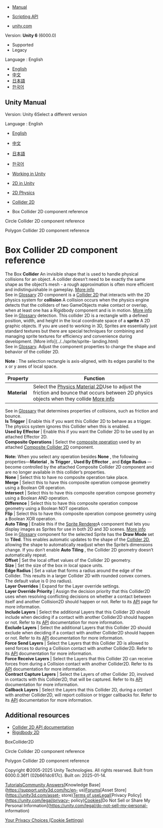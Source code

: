 [](https://docs.unity3d.com)

  * [Manual](../Manual/index.html)
  * [Scripting API](../ScriptReference/index.html)

  * [unity.com](https://unity.com/)

Version: **Unity 6** (6000.0)

  * Supported
  * Legacy

Language : English

  * [English](/Manual/2d-physics/collider/box-collider-2d-reference.html)
  * [中文](/cn/current/Manual/2d-physics/collider/box-collider-2d-reference.html)
  * [日本語](/ja/current/Manual/2d-physics/collider/box-collider-2d-reference.html)
  * [한국어](/kr/current/Manual/2d-physics/collider/box-collider-2d-reference.html)

[](https://docs.unity3d.com)

## Unity Manual

Version: Unity 6Select a different version

Language : English

  * [English](/Manual/2d-physics/collider/box-collider-2d-reference.html)
  * [中文](/cn/current/Manual/2d-physics/collider/box-collider-2d-reference.html)
  * [日本語](/ja/current/Manual/2d-physics/collider/box-collider-2d-reference.html)
  * [한국어](/kr/current/Manual/2d-physics/collider/box-collider-2d-reference.html)

  * [Working in Unity](../../working-in-unity.html)
  * [2D in Unity](../../Unity2D.html)
  * [2D Physics](../../2d-physics/2d-physics.html)
  * [Collider 2D](../../2d-physics/collider/collider-2d-landing.html)
  * Box Collider 2D component reference

[](../../2d-physics/collider/circle-collider-2d-reference.html)

Circle Collider 2D component reference

[](../../2d-physics/collider/polygon-collider-2d-reference.html)

Polygon Collider 2D component reference

# Box Collider 2D component reference

The Box **Collider** An invisible shape that is used to handle physical
collisions for an object. A collider doesn’t need to be exactly the same shape
as the object’s mesh - a rough approximation is often more efficient and
indistinguishable in gameplay. [More info](../../CollidersOverview.html)  
See in [Glossary](../../Glossary.html#Collider) 2D component is a [Collider
2D](./collider-2d-landing.html) that interacts with the 2D physics system for
**collision** A collision occurs when the physics engine detects that the
colliders of two GameObjects make contact or overlap, when at least one has a
Rigidbody component and is in motion. [More
info](../../CollidersOverview.html)  
See in [Glossary](../../Glossary.html#Collision) detection. This collider 2D
is a rectangle with a defined position, width, and height in the local
coordinate space of a **sprite** A 2D graphic objects. If you are used to
working in 3D, Sprites are essentially just standard textures but there are
special techniques for combining and managing sprite textures for efficiency
and convenience during development. [More info](../../sprite/sprite-
landing.html)  
See in [Glossary](../../Glossary.html#Sprite). Adjust the component properties
to change the shape and behavior of the collider 2D.

**Note** : The selection rectangle is axis-aligned, with its edges parallel to
the x or y axes of local space.

**Property** | **Function**  
---|---  
**Material** | Select the [Physics Material 2D](../physics-material-2d-reference.html)Use to adjust the friction and bounce that occurs between 2D physics objects when they collide [More info](../../2d-physics/physics-material-2d-reference.html)  
See in [Glossary](../../Glossary.html#PhysicsMaterial2D) that determines
properties of collisions, such as friction and bounce.  
**Is Trigger** | Enable this if you want this Collider 2D to behave as a trigger. The physics system ignores this Collider when this is enabled.  
**Used by Effector** | Enable this if you want the Collider 2D to be used by an attached Effector 2D.  
**Composite Operations** | Select the [composite operation](../../../ScriptReference/Collider2D.CompositeOperation.html) used by an attached [Composite Collider 2D](composite-collider/composite-collider-2d-reference.html) component.  
  
**Note:** When you select any operation besides **None** , the following
properties—**Material** , **Is Trigger** , **Used By Effector** , and **Edge
Radius** —become controlled by the attached Composite Collider 2D component
and are no longer available in this collider’s properties.  
**None** | Select this to have no composite operation take place.  
**Merge** | Select this to have this composite operation compose geometry using a Boolean OR operation.  
**Intersect** | Select this to have this composite operation compose geometry using a Boolean AND operation.  
**Difference** | Select this to have this composite operation compose geometry using a Boolean NOT operation.  
**Flip** | Select this to have this composite operation compose geometry using a Boolean XOR operation.  
**Auto Tiling** | Enable this if the [Sprite Renderer](../../sprite/renderer/renderer-landing.html)A component that lets you display images as Sprites for use in both 2D and 3D scenes. [More info](../../sprite/renderer/renderer-landing.html)  
See in [Glossary](../../Glossary.html#SpriteRenderer) component for the
selected Sprite has the **Draw Mode** set to **Tiled**. This enables automatic
updates to the shape of the [Collider 2D](./collider-2d-landing.html),
allowing the shape to automatically readjust when the Sprite’s dimensions
change. If you don’t enable **Auto Tiling** , the Collider 2D geometry doesn’t
automatically repeat.  
**Offset** | Set the local offset values of the Collider 2D geometry.  
**Size** | Set the size of the box in local space units.  
**Edge Radius** | Set a value that forms a radius around the edge of the Collider. This results in a larger Collider 2D with rounded convex corners. The default value is 0 (no radius).  
**Layer Overrides** | Expand for the Layer override settings.  
**Layer Override Priority** | Assign the decision priority that this Collider2D uses when resolving conflicting decisions on whether a contact between itself and another Collision2D should happen or not. Refer to its [API](../../../ScriptReference/Collider2D-layerOverridePriority.html) page for more information.  
**Include Layers** | Select the additional Layers that this Collider 2D should include when deciding if a contact with another Collider2D should happen or not. Refer to its [API](../../../ScriptReference/Collider2D-includeLayers.html) documentation for more information.  
**Exclude Layers** | Select the additional Layers that this Collider 2D should exclude when deciding if a contact with another Collider2D should happen or not. Refer to its [API](../../../ScriptReference/Collider2D-excludeLayers.html) documentation for more information.  
**Force Send Layers** | Select the Layers that this Collider 2D is allowed to send forces to during a Collision contact with another Collider2D. Refer to its [API](../../../ScriptReference/Collider2D-forceSendLayers.html) documentation for more information.  
**Force Receive Layers** | Select the Layers that this Collider 2D can receive forces from during a Collision contact with another Collider2D. Refer to its [API](../../../ScriptReference/Collider2D-forceReceiveLayers.html) documentation for more information.  
**Contract Capture Layers** | Select the Layers of other Collider 2D, involved in contacts with this Collider2D, that will be captured. Refer to its [API](../../../ScriptReference/Collider2D-contactCaptureLayers.html) documentation for more information.  
**Callback Layers** | Select the Layers that this Collider 2D, during a contact with another Collider2D, will report collision or trigger callbacks for. Refer to its [API](../../../ScriptReference/Collider2D-callbackLayers.html) documentation for more information.  
  
## Additional resources

  * [Collider 2D API documentation](../../../ScriptReference/Collider2D.html)
  * [Rigidbody 2D](../rigidbody/rigidbody-2d-landing.html)

BoxCollider2D

[](../../2d-physics/collider/circle-collider-2d-reference.html)

Circle Collider 2D component reference

[](../../2d-physics/collider/polygon-collider-2d-reference.html)

Polygon Collider 2D component reference

Copyright ©2005-2025 Unity Technologies. All rights reserved. Built from
6000.0.36f1 (02b661dc617c). Built on: 2025-01-14.

[Tutorials](https://learn.unity.com/)[Community
Answers](https://answers.unity3d.com)[Knowledge
Base](https://support.unity3d.com/hc/en-
us)[Forums](https://forum.unity3d.com)[Asset Store](https://unity3d.com/asset-
store)[Terms of
use](https://docs.unity3d.com/Manual/TermsOfUse.html)[Legal](https://unity.com/legal)[Privacy
Policy](https://unity.com/legal/privacy-
policy)[Cookies](https://unity.com/legal/cookie-policy)[Do Not Sell or Share
My Personal Information](https://unity.com/legal/do-not-sell-my-personal-
information)

[Your Privacy Choices (Cookie Settings)](javascript:void\(0\);)

